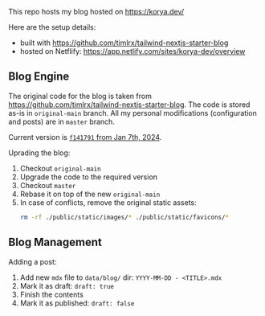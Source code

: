This repo hosts my blog hosted on https://korya.dev/

Here are the setup details:
- built with https://github.com/timlrx/tailwind-nextjs-starter-blog
- hosted on Netflify: https://app.netlify.com/sites/korya-dev/overview

## Blog Engine

The original code for the blog is taken from https://github.com/timlrx/tailwind-nextjs-starter-blog. The code is stored as-is in `original-main` branch. All my personal modifications (configuration and posts) are in `master` branch.

Current version is [`f141791` from Jan 7th, 2024](https://github.com/timlrx/tailwind-nextjs-starter-blog/tree/f14179100a5dc09d0b899ce3455b062a35d306b3).

Uprading the blog:
1. Checkout `original-main`
2. Upgrade the code to the required version
3. Checkout `master`
4. Rebase it on top of the new `original-main`
5. In case of conflicts, remove the original static assets:
   ```sh
   rm -rf ./public/static/images/* ./public/static/favicons/*
   ```

## Blog Management

Adding a post:
1. Add new `mdx` file to `data/blog/` dir: `YYYY-MM-DD - <TITLE>.mdx`
2. Mark it as draft: `draft: true`
3. Finish the contents
4. Mark it as published: `draft: false`
